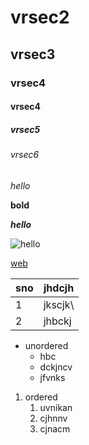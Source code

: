 # vrsec2
## vrsec3
### vrsec4
#### vrsec4
##### vrsec5
###### vrsec6

*hello*

**bold**

***hello***

![hello](https://www.thenewsminute.com/sites/default/files/Akhanda_Trailer_Screengrab_15112021_1200.jpg)

[web](https://www.google.com/search?q=kohli&oq=kohli&aqs=chrome..69i57j46i433i512j0i433i512l3j0i512j0i433i512j0i512l3.5272j0j7&sourceid=chrome&ie=UTF-8)

sno|jhdcjh
---|---
1|jkscjk\
2|jhbckj

* unordered
  * hbc
  * dckjncv 
  * jfvnks

1.  ordered
    1. uvnikan
    2. cjhnnv 
    3. cjnacm
